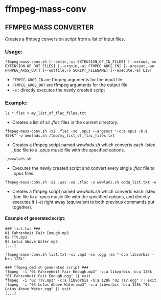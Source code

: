 # ffmpeg-mass-conv
## FFMPEG MASS CONVERTER

Creates a ffmpeg conversion script from a list of input files.

### Usage:

`ffmpeg-mass-conv.sh [--extin,-xi EXTENSION_OF_IN_FILES] [--extout,-xo EXTENSION_OF_OUT_FILES] [--argsin,-ai FFMPEG_ARGS_IN] [--argsout,-ao FFMPEG_ARGS_OUT] [--outfile,-o SCRIPT_FILENAME] [--execute,-e] LIST`
* `FFMPEG_ARGS_IN` are ffmpeg arguments for the input file
* `FFMPEG_ARGS_OUT` are ffmpeg arguments for the output file
* `-e` : directly executes the newly created script

### Example:

`ls *.flac > my_list_of_flac_files.txt`  
* Creates a list of all *.flac* files in the current directory.

`ffmpeg-mass-conv.sh -xi .flac -xo .opus --argsout "-c:a opus -b:a 450k" -o wewlads.sh /tmp/my_list_of_flac_files.txt`  
* Creates a ffmpeg script named *wewlads.sh* which converts each listed *.flac* file to a *.opus* music file with the specified options.

`./wewlads.sh`  
* Executes the newly created script and convert every single *.flac* file to *.opus* files.

`ffmpeg-mass-conv.sh -xi .wav -xo .flac -o wewlads.sh cdda_list.txt -e`  
* Creates a ffmpeg script named *wewlads.sh* which converts each listed *.flac* file to a *.opus* music file with the specified options, and directly executes it (`-e`) right away (equivalent to both previous commands put together).

#### Example of generated script:

    ### list.txt ###
    01 Fahrenheit Fair Enough.mp3
    02 TTV.mp3
    03 Lotus Above Water.mp3
    [...]

`ffmpeg-mass-conv.sh list.txt -xi .mp3 -xo .ogg -ao "-c:a libvorbis -b:a 128k"`

    ### ffmpeg_cmd.sh generated script ###
    ffmpeg  -i "01 Fahrenheit Fair Enough.mp3" -c:a libvorbis -b:a 128k "01 Fahrenheit Fair Enough.ogg" || exit  
    ffmpeg  -i "02 TTV.mp3" -c:a libvorbis -b:a 128k "02 TTV.ogg" || exit  
    ffmpeg  -i "03 Lotus Above Water.mp3" -c:a libvorbis -b:a 128k "03 Lotus Above Water.ogg" || exit  
    [...]
